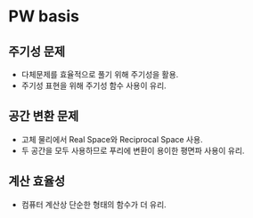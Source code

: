 # PW basis
## 주기성 문제
* 다체문제를 효율적으로 풀기 위해 주기성을 활용.
* 주기성 표현을 위해 주기성 함수 사용이 유리.
## 공간 변환 문제
* 고체 물리에서 Real Space와 Reciprocal Space 사용.
* 두 공간을 모두 사용하므로 푸리에 변환이 용이한 평면파 사용이 유리.
## 계산 효율성
* 컴퓨터 계산상 단순한 형태의 함수가 더 유리.